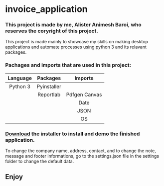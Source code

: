 # invoice_application
### This project is made by me, Alister Animesh Baroi, who reserves the coryright of this project.
This project is made mainly to showcase my skills on making desktop applications and automate processes using python 3 and its relavant packages.
### Pachages and imports that are used in this project:

| Language   |  Packages  |   Imports   |
| :--------: | :--------: | :--------:  |
| Python 3   | Pyinstaller|             |
|            | Reportlab  |Pdfgen Canvas|
|            |            | Date        |
|            |            | JSON        |
|            |            | OS          |


### [Download](https://raw.githubusercontent.com/AlisterBaroi/invoice_application/master/dist/InvoiceGenerator.exe) the installer to install and demo the finished application.
To change the company name, address, contact, and to change the note, message and footer informations, go to the settings.json file in the settings folder to change the default data. 

## Enjoy
